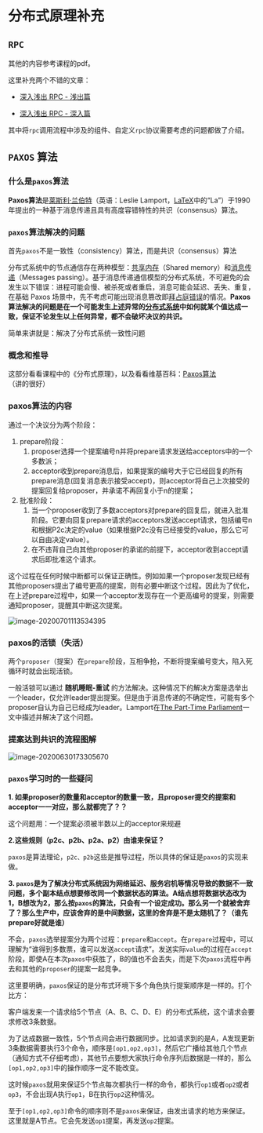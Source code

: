 # 分布式原理补充





## `RPC`

其他的内容参考课程的pdf。



这里补充两个不错的文章：

* [深入浅出 RPC - 浅出篇](https://blog.csdn.net/mindfloating/article/details/39473807)

* [深入浅出 RPC - 深入篇](https://blog.csdn.net/mindfloating/article/details/39474123)

其中将`rpc`调用流程中涉及的组件、自定义`rpc`协议需要考虑的问题都做了介绍。







## `PAXOS` 算法



### 什么是`paxos`算法

**Paxos算法**是[莱斯利·兰伯特](https://zh.wikipedia.org/wiki/莱斯利·兰伯特)（英语：Leslie Lamport，[LaTeX](https://zh.wikipedia.org/wiki/LaTeX)中的“La”）于1990年提出的一种基于消息传递且具有高度容错特性的共识（consensus）算法。



### `paxos`算法解决的问题

首先`paxos`不是一致性（consistency）算法，而是共识（consensus）算法

分布式系统中的节点通信存在两种模型：[共享内存](https://zh.wikipedia.org/wiki/共享内存)（Shared memory）和[消息传递](https://zh.wikipedia.org/wiki/消息传递)（Messages passing）。基于消息传递通信模型的分布式系统，不可避免的会发生以下错误：进程可能会慢、被杀死或者重启，消息可能会延迟、丢失、重复，在基础 Paxos 场景中，先不考虑可能出现消息篡改即[拜占庭错误](https://zh.wikipedia.org/wiki/拜占庭将军问题)的情况。**Paxos 算法解决的问题是在一个可能发生上述异常的[分布式系统](https://zh.wikipedia.org/wiki/分布式计算)中如何就某个值达成一致，保证不论发生以上任何异常，都不会破坏决议的共识。**

简单来讲就是：解决了分布式系统一致性问题



### 概念和推导

这部分看看课程中的《分布式原理》，以及看看维基百科：[Paxos算法]([https://zh.wikipedia.org/wiki/Paxos%E7%AE%97%E6%B3%95](https://zh.wikipedia.org/wiki/Paxos算法))（讲的很好）







### paxos算法的内容

通过一个决议分为两个阶段：

1. prepare阶段：
   1. proposer选择一个提案编号n并将prepare请求发送给acceptors中的一个多数派；
   2. acceptor收到prepare消息后，如果提案的编号大于它已经回复的所有prepare消息(回复消息表示接受accept)，则acceptor将自己上次接受的提案回复给proposer，并承诺不再回复小于n的提案；
2. 批准阶段：
   1. 当一个proposer收到了多数acceptors对prepare的回复后，就进入批准阶段。它要向回复prepare请求的acceptors发送accept请求，包括编号n和根据P2c决定的value（如果根据P2c没有已经接受的value，那么它可以自由决定value）。
   2. 在不违背自己向其他proposer的承诺的前提下，acceptor收到accept请求后即批准这个请求。

这个过程在任何时候中断都可以保证正确性。例如如果一个proposer发现已经有其他proposers提出了编号更高的提案，则有必要中断这个过程。因此为了优化，在上述prepare过程中，如果一个acceptor发现存在一个更高编号的提案，则需要通知proposer，提醒其中断这次提案。

![image-20200701113534395](img/分布式原理/image-20200701113534395.png)



### paxos的活锁（失活）

两个`proposer`（提案）在`prepare`阶段，互相争抢，不断将提案编号变大，陷入死循环时就会出现活锁。



一般活锁可以通过 **随机睡眠-重试** 的方法解决。这种情况下的解决方案是选举出一个leader，仅允许leader提出提案。但是由于消息传递的不确定性，可能有多个proposer自认为自己已经成为leader。Lamport在[The Part-Time Parliament](http://research.microsoft.com/users/lamport/pubs/lamport-paxos.pdf)一文中描述并解决了这个问题。







### 提案达到共识的流程图解



![image-20200630173305670](img/分布式原理/image-20200630173305670.png)





### `paxos`学习时的一些疑问



**1. 如果proposer的数量和acceptor的数量一致，且proposer提交的提案和acceptor一一对应，那么就都完了？？**

这个问题用：一个提案必须被半数以上的acceptor来规避



**2.这些规则（p2c、p2b、p2a、p2）由谁来保证？**

`paxos`是算法理论，`p2c、p2b`这些是推导过程，所以具体的保证是`paxos`的实现来做。



**3. `paxos`是为了解决分布式系统因为网络延迟、服务宕机等情况导致的数据不一致问题，多个副本结点想要修改同一个数据状态的算法。A结点想将数据状态改为1，B想改为2，那么按`paxos`的算法，只会有一个设定成功。那么另一个就被舍弃了？那么生产中，应该舍弃的是中间数据，这里的舍弃是不是太随机了？（谁先prepare好就是谁）**

不会，`paxos`选举提案分为两个过程：`prepare`和`accept`。在`prepare`过程中，可以理解为“谁得到多数票，谁可以发送`accept`请求”。发送实际`value`的过程在`accept`阶段，即使A在本次`paxos`中获胜了，B的值也不会丢失，而是下次`paxos`流程中再去和其他的`proposer`的提案一起竞争。

这里要明确，`paxos`保证的是分布式环境下多个角色执行提案顺序是一样的。打个比方：

客户端发来一个请求给5个节点（A、B、C、D、E）的分布式系统，这个请求会要求修改3条数据。

为了达成数据一致性，5个节点间会进行数据同步。比如请求到的是A，A发现更新3条数据需要执行3个命令，顺序是`[op1,op2,op3]`，然后它广播给其他几个节点（通知方式不仔细考虑），其他节点要想大家执行命令序列后数据是一样的，那么`[op1,op2,op3]`中的操作顺序一定不能改变。

这时候`paxos`就用来保证5个节点每次都执行一样的命令，都执行`op1`或者`op2`或者`op3`，不会出现A执行`op1`，B在执行`op2`这种情况。

至于`[op1,op2,op3]`命令的顺序则不是`paxos`来保证，由发出请求的地方来保证。这里就是A节点。它会先发送`op1`提案，再发送`op2`提案。